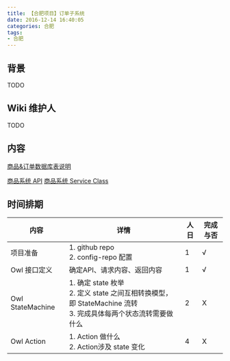 ```yaml
---
title: 【合肥项目】订单子系统
date: 2016-12-14 16:40:05
categories: 合肥
tags:
- 合肥
---
```


## 背景
TODO

## Wiki 维护人
TODO

## 内容
[商品&订单数据库表说明](https://github.com/Youhujia/docs/blob/master/backend/product_order/database-tables.md)

[商品系统 API](https://github.com/Youhujia/docs/blob/master/backend/product_order/DagonAPI.md)
[商品系统 Service Class](https://github.com/Youhujia/docs/blob/master/backend/product_order/DagonClass.md)

## 时间排期

内容 | 详情 | 人日 | 完成与否
--- | --- | --- | ---
项目准备 |1. github repo <br> 2. config-repo 配置 | 1 | √
Owl 接口定义 | 确定API、请求内容、返回内容 | 1 | √
Owl StateMachine | 1. 确定 state 枚举 <br> 2. 定义 state 之间互相转换模型，即 StateMachine 流转 <br> 3. 完成具体每两个状态流转需要做什么 | 2 | X
Owl Action | 1. Action 做什么 <br> 2. Action涉及 state 变化 | 4 | X



